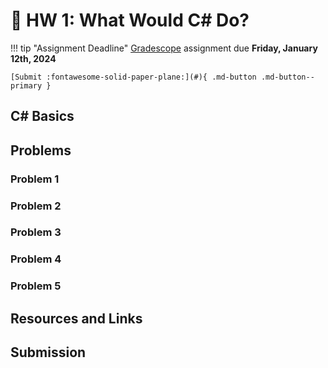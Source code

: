 # 🧰 HW 1: What Would C# Do?

!!! tip "Assignment Deadline"
    [Gradescope](https://www.gradescope.com/) assignment due **Friday, January 12th, 2024**

    [Submit :fontawesome-solid-paper-plane:](#){ .md-button .md-button--primary }

## C# Basics

## Problems

### Problem 1

### Problem 2

### Problem 3

### Problem 4

### Problem 5

## Resources and Links

## Submission